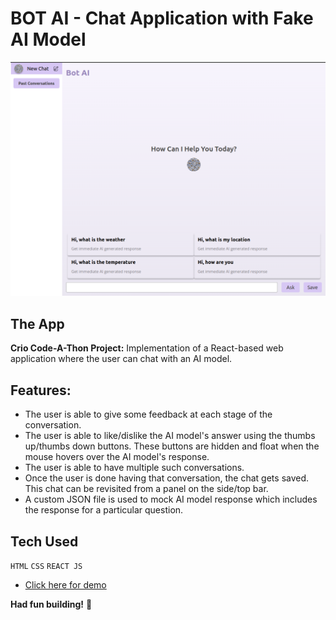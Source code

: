 # BOT AI - Chat Application with Fake AI Model

![Screenshot of App](./src/assets/Screenshot1.png)

## The App

**Crio Code-A-Thon Project:** Implementation of a React-based web application  where the user can chat with an AI model. 


## Features:
-  The user is able to give some feedback at each stage of the conversation.
- The user is able to like/dislike the AI model's answer using the thumbs up/thumbs down buttons. These buttons are hidden and float when the mouse hovers over the AI model's response.
- The user is able to have multiple such conversations.
- Once the user is done having that conversation, the chat gets saved. This chat can be revisited from a panel on the side/top bar.
- A custom JSON file is used to mock AI model response which includes the response for a particular question.


## Tech Used

`HTML`
`CSS`
`REACT JS`


- <a href="https://bot-ai-ecru.vercel.app/" target="_blank">Click here for demo</a>

**Had fun building!** 🚀